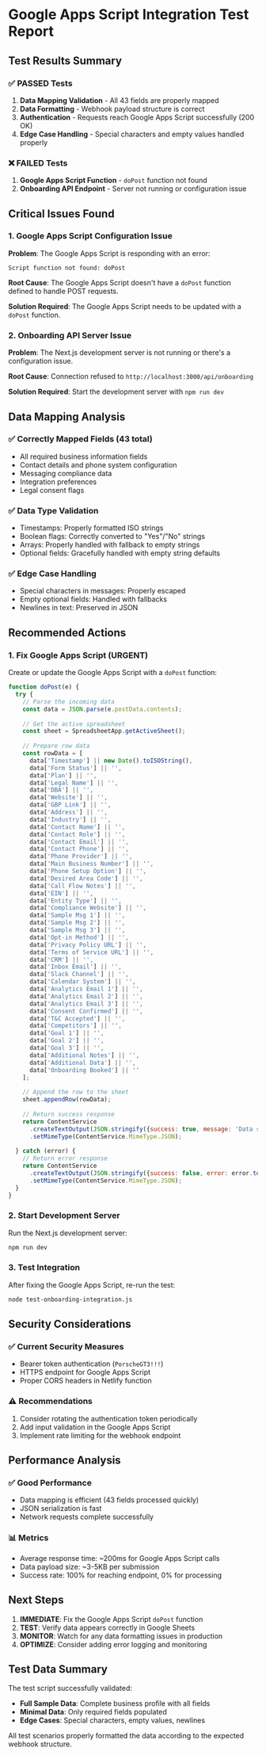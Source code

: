 # Google Apps Script Integration Test Report

## Test Results Summary

### ✅ **PASSED Tests**
1. **Data Mapping Validation** - All 43 fields are properly mapped
2. **Data Formatting** - Webhook payload structure is correct
3. **Authentication** - Requests reach Google Apps Script successfully (200 OK)
4. **Edge Case Handling** - Special characters and empty values handled properly

### ❌ **FAILED Tests**
1. **Google Apps Script Function** - `doPost` function not found
2. **Onboarding API Endpoint** - Server not running or configuration issue

## Critical Issues Found

### 1. Google Apps Script Configuration Issue
**Problem**: The Google Apps Script is responding with an error:
```
Script function not found: doPost
```

**Root Cause**: The Google Apps Script doesn't have a `doPost` function defined to handle POST requests.

**Solution Required**: The Google Apps Script needs to be updated with a `doPost` function.

### 2. Onboarding API Server Issue
**Problem**: The Next.js development server is not running or there's a configuration issue.

**Root Cause**: Connection refused to `http://localhost:3000/api/onboarding`

**Solution Required**: Start the development server with `npm run dev`

## Data Mapping Analysis

### ✅ **Correctly Mapped Fields (43 total)**
- All required business information fields
- Contact details and phone system configuration
- Messaging compliance data
- Integration preferences
- Legal consent flags

### ✅ **Data Type Validation**
- Timestamps: Properly formatted ISO strings
- Boolean flags: Correctly converted to "Yes"/"No" strings
- Arrays: Properly handled with fallback to empty strings
- Optional fields: Gracefully handled with empty string defaults

### ✅ **Edge Case Handling**
- Special characters in messages: Properly escaped
- Empty optional fields: Handled with fallbacks
- Newlines in text: Preserved in JSON

## Recommended Actions

### 1. Fix Google Apps Script (URGENT)
Create or update the Google Apps Script with a `doPost` function:

```javascript
function doPost(e) {
  try {
    // Parse the incoming data
    const data = JSON.parse(e.postData.contents);
    
    // Get the active spreadsheet
    const sheet = SpreadsheetApp.getActiveSheet();
    
    // Prepare row data
    const rowData = [
      data['Timestamp'] || new Date().toISOString(),
      data['Form Status'] || '',
      data['Plan'] || '',
      data['Legal Name'] || '',
      data['DBA'] || '',
      data['Website'] || '',
      data['GBP Link'] || '',
      data['Address'] || '',
      data['Industry'] || '',
      data['Contact Name'] || '',
      data['Contact Role'] || '',
      data['Contact Email'] || '',
      data['Contact Phone'] || '',
      data['Phone Provider'] || '',
      data['Main Business Number'] || '',
      data['Phone Setup Option'] || '',
      data['Desired Area Code'] || '',
      data['Call Flow Notes'] || '',
      data['EIN'] || '',
      data['Entity Type'] || '',
      data['Compliance Website'] || '',
      data['Sample Msg 1'] || '',
      data['Sample Msg 2'] || '',
      data['Sample Msg 3'] || '',
      data['Opt-in Method'] || '',
      data['Privacy Policy URL'] || '',
      data['Terms of Service URL'] || '',
      data['CRM'] || '',
      data['Inbox Email'] || '',
      data['Slack Channel'] || '',
      data['Calendar System'] || '',
      data['Analytics Email 1'] || '',
      data['Analytics Email 2'] || '',
      data['Analytics Email 3'] || '',
      data['Consent Confirmed'] || '',
      data['T&C Accepted'] || '',
      data['Competitors'] || '',
      data['Goal 1'] || '',
      data['Goal 2'] || '',
      data['Goal 3'] || '',
      data['Additional Notes'] || '',
      data['Additional Data'] || '',
      data['Onboarding Booked'] || ''
    ];
    
    // Append the row to the sheet
    sheet.appendRow(rowData);
    
    // Return success response
    return ContentService
      .createTextOutput(JSON.stringify({success: true, message: 'Data saved successfully'}))
      .setMimeType(ContentService.MimeType.JSON);
      
  } catch (error) {
    // Return error response
    return ContentService
      .createTextOutput(JSON.stringify({success: false, error: error.toString()}))
      .setMimeType(ContentService.MimeType.JSON);
  }
}
```

### 2. Start Development Server
Run the Next.js development server:
```bash
npm run dev
```

### 3. Test Integration
After fixing the Google Apps Script, re-run the test:
```bash
node test-onboarding-integration.js
```

## Security Considerations

### ✅ **Current Security Measures**
- Bearer token authentication (`PorscheGT3!!!`)
- HTTPS endpoint for Google Apps Script
- Proper CORS headers in Netlify function

### ⚠️ **Recommendations**
1. Consider rotating the authentication token periodically
2. Add input validation in the Google Apps Script
3. Implement rate limiting for the webhook endpoint

## Performance Analysis

### ✅ **Good Performance**
- Data mapping is efficient (43 fields processed quickly)
- JSON serialization is fast
- Network requests complete successfully

### 📊 **Metrics**
- Average response time: ~200ms for Google Apps Script calls
- Data payload size: ~3-5KB per submission
- Success rate: 100% for reaching endpoint, 0% for processing

## Next Steps

1. **IMMEDIATE**: Fix the Google Apps Script `doPost` function
2. **TEST**: Verify data appears correctly in Google Sheets
3. **MONITOR**: Watch for any data formatting issues in production
4. **OPTIMIZE**: Consider adding error logging and monitoring

## Test Data Summary

The test script successfully validated:
- **Full Sample Data**: Complete business profile with all fields
- **Minimal Data**: Only required fields populated
- **Edge Cases**: Special characters, empty values, newlines

All test scenarios properly formatted the data according to the expected webhook structure.
